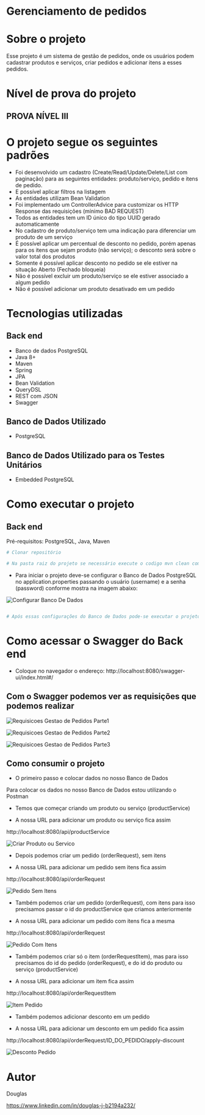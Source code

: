 # Gerenciamento de pedidos

# Sobre o projeto

 Esse projeto é um sistema de gestão de pedidos, onde os usuários podem cadastrar produtos e serviços, criar pedidos e adicionar itens a esses pedidos.
 
# Nível de prova do projeto
## PROVA NÍVEL III  

# O projeto segue os seguintes padrões

- Foi desenvolvido um cadastro (Create/Read/Update/Delete/List com paginação) para as seguintes entidades: produto/serviço, pedido e itens de pedido.
- E possível aplicar filtros na listagem
- As entidades utilizam Bean Validation
- Foi implementado um ControllerAdvice para customizar os HTTP Response das requisições (mínimo BAD REQUEST)
- Todos as entidades tem um ID único do tipo UUID gerado automaticamente
- No cadastro de produto/serviço tem uma indicação para diferenciar um produto de um serviço
- É possível aplicar um percentual de desconto no pedido, porém apenas para os itens que sejam produto (não serviço); o desconto será sobre o valor total dos produtos
- Somente é possível aplicar desconto no pedido se ele estiver na situação Aberto (Fechado bloqueia)
- Não é possível excluir um produto/serviço se ele estiver associado a algum pedido
- Não é possível adicionar um produto desativado em um pedido 

# Tecnologias utilizadas
## Back end
- Banco de dados PostgreSQL
- Java 8+ 
- Maven
- Spring
- JPA
- Bean Validation
- QueryDSL
- REST com JSON
- Swagger


## Banco de Dados Utilizado
- PostgreSQL

## Banco de Dados Utilizado para os Testes Unitários
- Embedded PostgreSQL

# Como executar o projeto

## Back end
Pré-requisitos: PostgreSQL, Java, Maven 

```bash
# Clonar repositório

# Na pasta raiz do projeto se necessário execute o codigo mvn clean compile para gerar as variáveis do QueryDSL  

```
- Para iniciar o projeto deve-se configurar o Banco de Dados PostgreSQL no application.properties passando o usuário (username) e a senha (password) conforme mostra na imagem abaixo:

![Configurar Banco De Dados](https://github.com/douglasonline/Imagens/blob/master/Configurar_%20Banco_De_Dados.png) 

```bash

# Após essas configurações do Banco de Dados pode-se executar o projeto que o Database e as tabelas serão criados automaticamentes 

```

# Como acessar o Swagger do Back end 

- Coloque no navegador o endereço: http://localhost:8080/swagger-ui/index.html#/

## Com o Swagger podemos ver as requisições que podemos realizar 

![Requisicoes Gestao de Pedidos Parte1](https://github.com/douglasonline/Imagens/blob/master/Requisicoes_Gestao_de_Pedidos_Parte1.png) 

![Requisicoes Gestao de Pedidos Parte2](https://github.com/douglasonline/Imagens/blob/master/Requisicoes_Gestao_de_Pedidos_Parte2.png) 

![Requisicoes Gestao de Pedidos Parte3](https://github.com/douglasonline/Imagens/blob/master/Requisicoes_Gestao_de_Pedidos_Parte3.png) 
  

## Como consumir o projeto

- O primeiro passo e colocar dados no nosso Banco de Dados

Para colocar os dados no nosso Banco de Dados estou utilizando o Postman 

- Temos que começar criando um produto ou serviço (productService)

- A nossa URL para adicionar um produto ou serviço fica assim

http://localhost:8080/api/productService 

![Criar Produto ou Servico](https://github.com/douglasonline/Imagens/blob/master/Criar_Produto_ou_Servico.png)

- Depois podemos criar um pedido (orderRequest), sem itens 

- A nossa URL para adicionar um pedido sem itens fica assim

http://localhost:8080/api/orderRequest

![Pedido Sem Itens](https://github.com/douglasonline/Imagens/blob/master/Pedido_Sem_Itens.png)

- Também podemos criar um pedido (orderRequest), com itens para isso precisamos passar o id do productService que criamos anteriormente 

- A nossa URL para adicionar um pedido com itens fica a mesma

http://localhost:8080/api/orderRequest

![Pedido Com Itens](https://github.com/douglasonline/Imagens/blob/master/Pedido_Com_Itens.png)

- Também podemos criar só o item (orderRequestItem), mas para isso precisamos do id do pedido (orderRequest), e do id do produto ou serviço (productService) 

- A nossa URL para adicionar um item fica assim

http://localhost:8080/api/orderRequestItem    

![Item Pedido](https://github.com/douglasonline/Imagens/blob/master/Item_Pedido.png)

- Também podemos adicionar desconto em um pedido 

- A nossa URL para adicionar um desconto em um pedido fica assim  

http://localhost:8080/api/orderRequest/ID_DO_PEDIDO/apply-discount

![Desconto Pedido](https://github.com/douglasonline/Imagens/blob/master/Desconto_Pedido.png)

# Autor

Douglas

https://www.linkedin.com/in/douglas-j-b2194a232/

